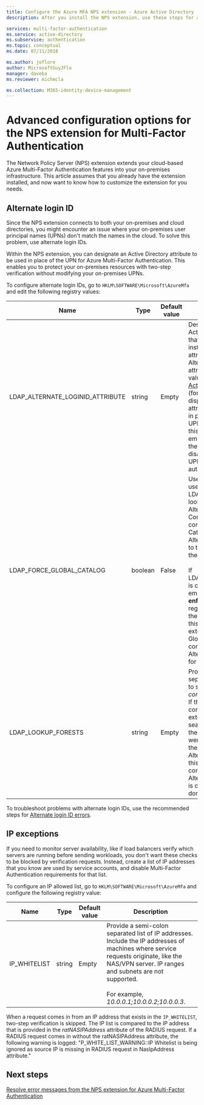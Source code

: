 ```yaml
---
title: Configure the Azure MFA NPS extension - Azure Active Directory
description: After you install the NPS extension, use these steps for advanced configuration like IP whitelisting and UPN replacement.

services: multi-factor-authentication
ms.service: active-directory
ms.subservice: authentication
ms.topic: conceptual
ms.date: 07/11/2018

ms.author: joflore
author: MicrosoftGuyJFlo
manager: daveba
ms.reviewer: michmcla

ms.collection: M365-identity-device-management
---
```

# Advanced configuration options for the NPS extension for Multi-Factor Authentication

The Network Policy Server (NPS) extension extends your cloud-based Azure Multi-Factor Authentication features into your on-premises infrastructure. This article assumes that you already have the extension installed, and now want to know how to customize the extension for you needs. 

## Alternate login ID

Since the NPS extension connects to both your on-premises and cloud directories, you might encounter an issue where your on-premises user principal names (UPNs) don't match the names in the cloud. To solve this problem, use alternate login IDs. 

Within the NPS extension, you can designate an Active Directory attribute to be used in place of the UPN for Azure Multi-Factor Authentication. This enables you to protect your on-premises resources with two-step verification without modifying your on-premises UPNs. 

To configure alternate login IDs, go to `HKLM\SOFTWARE\Microsoft\AzureMfa` and edit the following registry values:

| Name | Type | Default value | Description |
| ---- | ---- | ------------- | ----------- |
| LDAP_ALTERNATE_LOGINID_ATTRIBUTE | string | Empty | Designate the name of Active Directory attribute that you want to use instead of the UPN. This attribute is used as the AlternateLoginId attribute. If this registry value is set to a [valid Active Directory attribute](https://msdn.microsoft.com/library/ms675090.aspx) (for example, mail or displayName), then the attribute's value is used in place of the user's UPN for authentication. If this registry value is empty or not configured, then AlternateLoginId is disabled and the user's UPN is used for authentication. |
| LDAP_FORCE_GLOBAL_CATALOG | boolean | False | Use this flag to force the use of Global Catalog for LDAP searches when looking up AlternateLoginId. Configure a domain controller as a Global Catalog, add the AlternateLoginId attribute to the Global Catalog, and then enable this flag. <br><br> If LDAP_LOOKUP_FORESTS is configured (not empty), **this flag is enforced as true**, regardless of the value of the registry setting. In this case, the NPS extension requires the Global Catalog to be configured with the AlternateLoginId attribute for each forest. |
| LDAP_LOOKUP_FORESTS | string | Empty | Provide a semi-colon separated list of forests to search. For example, *contoso.com;foobar.com*. If this registry value is configured, the NPS extension iteratively searches all the forests in the order in which they were listed, and returns the first successful AlternateLoginId value. If this registry value is not configured, the AlternateLoginId lookup is confined to the current domain.|

To troubleshoot problems with alternate login IDs, use the recommended steps for [Alternate login ID errors](howto-mfa-nps-extension-errors.md#alternate-login-id-errors).

## IP exceptions

If you need to monitor server availability, like if load balancers verify which servers are running before sending workloads, you don't want these checks to be blocked by verification requests. Instead, create a list of IP addresses that you know are used by service accounts, and disable Multi-Factor Authentication requirements for that list.

To configure an IP allowed list, go to `HKLM\SOFTWARE\Microsoft\AzureMfa` and configure the following registry value:

| Name | Type | Default value | Description |
| ---- | ---- | ------------- | ----------- |
| IP_WHITELIST | string | Empty | Provide a semi-colon separated list of IP addresses. Include the IP addresses of machines where service requests originate, like the NAS/VPN server. IP ranges and subnets are not supported. <br><br> For example, *10.0.0.1;10.0.0.2;10.0.0.3*.

When a request comes in from an IP address that exists in the `IP_WHITELIST`, two-step verification is skipped. The IP list is compared to the IP address that is provided in the *ratNASIPAddress* attribute of the RADIUS request. If a RADIUS request comes in without the ratNASIPAddress attribute, the following warning is logged: "P_WHITE_LIST_WARNING::IP Whitelist is being ignored as source IP is missing in RADIUS request in NasIpAddress attribute."

## Next steps

[Resolve error messages from the NPS extension for Azure Multi-Factor Authentication](howto-mfa-nps-extension-errors.md)
